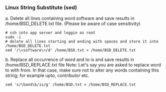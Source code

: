 ### Linux String Substitute (sed)

a. Delete all lines containing word software and save results in /home/BSD_DELETE.txt file. (Please be aware of case sensitivity)
```
# ssh into app server and loggin as root 
sudo -i
# delete all lines starting and ending with spaces and store it into /home/BSD_DELETE.txt
sed '/\<software\>/d' /home/BSD.txt > /home/BSD_DELETE.txt
```
b. Replace all occurrence of word and to is and save results in /home/BSD_REPLACE.txt file
Note: Let's say you are asked to replace word to with from. In that case, make sure not to alter any words containing this string; for example upto, contributor etc.

```
sed 's/\band\b/is/g' /home/BSD.txt > /home/BSD_REPLACE.txt
```
